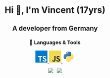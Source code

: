 <h1 align="center">Hi 👋, I'm Vincent (17yrs)</h1>
<h2 align="center">A developer from Germany</h2>

<h3 align="center">📖 Languages & Tools</h3>
   <p align="center"> <a href="https://www.typescriptlang.org/" target="_blank"> <img src="https://raw.githubusercontent.com/devicons/devicon/master/icons/typescript/typescript-original.svg" alt="typescript" width=40 height=40/> </a> <a href="https://nodejs.org" target="_blank"> <img src="https://raw.githubusercontent.com/devicons/devicon/master/icons/javascript/javascript-original.svg" alt="go" width="40" height="40"/> </a> <a href="https://www.python.org" target="_blank"> <img src="https://raw.githubusercontent.com/devicons/devicon/master/icons/python/python-original.svg" alt="python" width="40" height="40"/> </a></p>

<div align="center">
<img src="https://github-readme-stats.vercel.app/api/top-langs/?username=realVincxnt2&theme=tokyonight&layout=compact&hide=css" height="145" />&nbsp;&nbsp;&nbsp;<img src="https://github-readme-stats.vercel.app/api?username=realVincxnt2&theme=tokyonight&show_icons=true" height="145"/>
</div>
